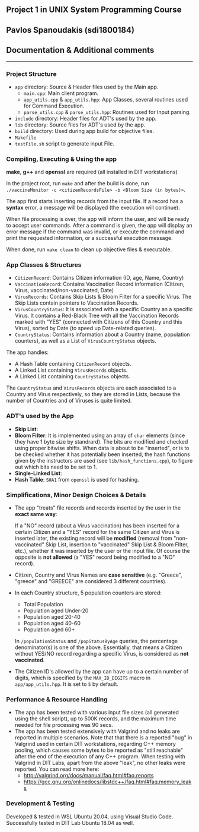 ## Project 1 in UNIX System Programming Course
## Pavlos Spanoudakis (sdi1800184)
## Documentation & Additional comments
***

### Project Structure
- `app` directory: Source & Header files used by the Main app.
    - `main.cpp`: Main client program.
    - `app_utils.cpp` & `app_utils.hpp`: App Classes, several routines used for Command Execution.
    - `parse_utils.cpp` & `parse_utils.hpp`: Routines used for Input parsing.
- `include` directory: Header files for ADT's used by the app.
- `lib` directory: Source files for ADT's used by the app.
- `build` directory: Used during app build for objective files.
- `Makefile`
- `testFile.sh` script to generate input File.

### Compiling, Executing & Using the app
**make**, **g++** and **openssl** are required (all installed in DIT workstations)

In the project root, run `make` and after the build is done,
run `./vaccineMonitor -c <citizenRecordsFile> -b <Bloom Size (in bytes)>`.

The app first starts inserting records from the input file. If a record
has a **syntax** error, a message will be displayed (the execution will continue).

When file processing is over, the app will inform the user, and will be ready to accept user commands.
After a command is given, the app will display an error message if the command was invalid,
or execute the command and print the requested information, or a successful execution message.

When done, run `make clean` to clean up objective files & executable.

### App Classes & Structures
- `CitizenRecord`: Contains Citizen information (ID, age, Name, Country)
- `VaccinationRecord`: Contains Vaccination Record information (Citizen, Virus, vaccinated/non-vaccinated, Date)
- `VirusRecords`: Contains Skip Lists & Bloom Filter for a specific Virus. 
                  The Skip Lists contain pointers to Vaccination Records.
- `VirusCountryStatus`: It is associated with a specific Country an a specific Virus.
                        It contains a Red-Black Tree with all the Vaccination Records marked with "YES"
                        (connected with Citizens of this Country and this Virus),
                         sorted by Date (to speed up Date-related queries).
- `CountryStatus`: Contains information about a Country (name, population counters), as well as
                   a List of `VirusCountryStatus` objects.

The app handles:
- A Hash Table containing `CitizenRecord` objects.
- A Linked List containing `VirusRecords` objects.
- A Linked List containing `CountryStatus` objects.

The `CountryStatus` and `VirusRecords` objects are each associated to a Country and Virus respectively,
so they are stored in Lists, because the number of Countries and of Viruses is
quite limited.

### ADT's used by the App
- **Skip List**:
- **Bloom Filter**: It is implemented using an array of `char` elements (since they have 1 byte size by standrard).
  The bits are modified and checked using proper bitwise shifts. When data is about to be "inserted", or is to
  be checked whether it has potentially been inserted, the hash functions given by the instructors are used
  (see `lib/hash_functions.cpp`), to figure out which bits need to be set to 1.
- **Single-Linked List**:
- **Hash Table**: `SHA1` from `openssl` is used for hashing.

### Simplifications, Minor Design Choices & Details
- The app "treats" file records and records inserted by the user in the **exact same way**:

  If a "NO" record (about a Virus vaccination) has been inserted for a certain Citizen and
  a "YES" record for the same Citizen and Virus is inserted later, the existing record will be **modified**
  (removal from "non-vaccinated" Skip List, insertion to "vaccinated" Skip List & Bloom FIlter, etc.),
  whether it was inserted by the user or the input file. Of course the opposite is **not allowed**
  (a "YES" record being modified to a "NO" record). 
- Citizen, Country and Virus Names are **case sensitive**
  (e.g. "Greece", "greece" and "GREECE" are considered 3 different countries).
- In each Country structure, 5 population counters are stored:
    - Total Population
    - Population aged Under-20
    - Population aged 20-40
    - Population aged 40-60
    - Population aged 60+

    In `/populationStatus` and `/popStatusByAge` queries, the percentage denominator(s) is one of the above.
    Essentially, that means a Citizen without YES/NO record regarding a specific Virus, 
    is considered as **not vaccinated**.
- The Citizen ID's allowed by the app can have up to a certain number of digits,
  which is specified by the `MAX_ID_DIGITS` macro in `app/app_utils.hpp`. It is set to `5` by default.

### Performance & Resource Handling
- The app has been tested with various input file sizes (all generated using the shell script), up to 500K records,
and the maximum time needed for file processing was 90 secs.
- The app has been tested extensively with Valgrind and no leaks are reported in multiple scenarios.
  Note that that there is a reported "bug" in Valgrind used in certain DIT workstations, regarding C++ memory pooling,
  which causes some bytes to be reported as "still reachable" after the end of the execution of any C++ program.
  When testing with Valgrind in DIT Labs, apart from the above "leak", no other leaks were reported.
  You can read more here:
  - http://valgrind.org/docs/manual/faq.html#faq.reports
  - https://gcc.gnu.org/onlinedocs/libstdc++/faq.html#faq.memory_leaks

### Development & Testing
Developed & tested in WSL Ubuntu 20.04, using Visual Studio Code.
Successfully tested in DIT Lab Ubuntu 18.04 as well.
